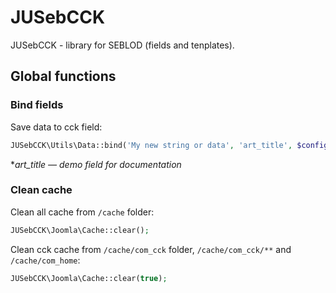 # JUSebCCK
JUSebCCK - library for SEBLOD (fields and tenplates).

## Global functions

### Bind fields

Save data to cck field:

```php
JUSebCCK\Utils\Data::bind('My new string or data', 'art_title', $config, $fields);
```
**art_title — demo field for documentation*

### Clean cache

Clean all cache from `/cache` folder:

```php
JUSebCCK\Joomla\Cache::clear();
```

Clean cck cache from `/cache/com_cck` folder, `/cache/com_cck/**` and `/cache/com_home`:

```php
JUSebCCK\Joomla\Cache::clear(true);
```